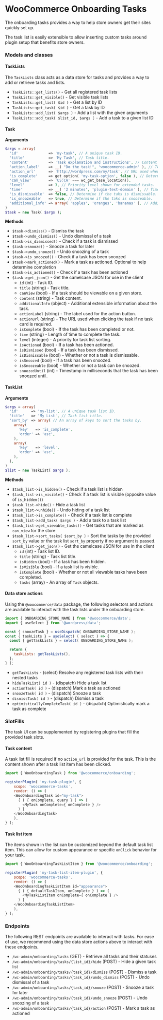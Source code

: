 # WooCommerce Onboarding Tasks

The onboarding tasks provides a way to help store owners get their sites quickly set up.

The task list is easily extensible to allow inserting custom tasks around plugin setup that benefits store owners.

### Models and classes

#### TaskLists

The `TaskLists` class acts as a data store for tasks and provides a way to add or retrieve tasks and lists.

* `TaskLists::get_lists()` - Get all registered task lists
* `TaskLists::get_visible()` - Get visible task lists
* `TaskLists::get_list( $id )` - Get a list by ID
* `TaskLists::get_task( $id )` - Get a task by ID
* `TaskLists::add_list( $args )` - Add a list with the given arguments
* `TaskLists::add_task( $list_id, $args )` - Add a task to a given list ID

#### Task

**Arguments**

```php
$args = array(
  'id'              => 'my-task', // A unique task ID.
  'title'           => 'My Task', // Task title.
  'content'         => 'Task explanation and instructions', // Content shown in the task list item.
  'action_label'    => __( "Do the task!", 'woocommerce-admin' ), // Text used for the action button.
  'action_url'      => 'http://wordpress.com/my/task', // URL used when clicking the task item in lieu of SlotFill.
  'is_complete'     => get_option( 'my-task-option', false ), // Determine if the task is complete.
  'can_view'        => 'US:CA' === wc_get_base_location(),
  'level'           => 3, // Priority level shown for extended tasks.
  'time'            => __( '2 minutes', 'plugin-text-domain' ), // Time string for time to complete the task.
  'is_dismissable'  => false, // Determine if the taks is dismissable.
  'is_snoozeable'   => true, // Determine if the taks is snoozeable.
  'additional_info' => array( 'apples', 'oranges', 'bananas' ), // Additional info passed to the task.
)
$task = new Task( $args );
```

**Methods**

*   `$task->dismiss()` - Dismiss the task
*   `$task->undo_dismiss()` - Undo dismissal of a task
*   `$task->is_dismissed()` - Check if a task is dismissed
*   `$task->snooze()` - Snooze a task for later
*   `$task->undo_snooze()` - Undo snoozing of a task
*   `$task->is_snoozed()` - Check if a task has been snoozed
*   `$task->mark_actioned()` - Mark a task as actioned.  Optional to help determine completion
*   `$task->is_actioned()` - Check if a task has been actioned
*   `$task->get_json()` - Get the camelcase JSON for use in the client
    * `id` (int) - Task ID.
    * `title` (string) - Task title.
    * `canView` (bool) - If a task should be viewable on a given store.
    * `content` (string) - Task content.
    * `additionalInfo` (object) - Additional extensible information about the task.
    * `actionLabel` (string) - The label used for the action button.
    * `actionUrl` (string) - The URL used when clicking the task if no task card is required.
    * `isComplete` (bool) - If the task has been completed or not.
    * `time` (string) - Length of time to complete the task.
    * `level` (integer) - A priority for task list sorting.
    * `isActioned` (bool) - If a task has been actioned.
    * `isDismissed` (bool) - If a task has been dismissed.
    * `isDismissable` (bool) - Whether or not a task is dismissable.
    * `isSnoozed` (bool) - If a task has been snoozed.
    * `isSnoozeable` (bool) - Whether or not a task can be snoozed.
    * `snoozedUntil` (int) - Timestamp in milliseconds that the task has been snoozed until.

#### TaskList

**Arguments**

```php
$args = array(
  'id'      => 'my-list', // A unique task list ID.
  'title'   => 'My List', // Task list title.
  'sort_by' => array( // An array of keys to sort the tasks by.
    array(
      'key'   => 'is_complete',
      'order' => 'asc',
    ),
    array(
      'key'   => 'level',
      'order' => 'asc',
    ),
  ),
)
$list = new TaskList( $args );
```

**Methods**

*   `$task_list->is_hidden()` - Check if a task list is hidden
*   `$task_list->is_visible()` - Check if a task list is visible (opposite value of `is_hidden()`)
*   `$task_list->hide()` - Hide a task list
*   `$task_list->unhide()` - Undo hiding of a task list
*   `$task_list->is_complete()` - Check if a task list is complete
*   `$task_list->add_task( $args )` - Add a task to a task list
*   `$task_list->get_viewable_tasks()` - Get tasks that are marked as `can_view` for the store
*   `$task_list->sort_tasks( $sort_by )` - Sort the tasks by the provided `sort_by` value or the task list `sort_by` property if no argument is passed.
*   `$task_list->get_json()` - Get the camelcase JSON for use in the client
    * `id` (int) - Task list ID.
    * `title` (string) - Task list title.
    * `isHidden` (bool) - If a task has been hidden.
    * `isVisible` (bool) - If a task list is visible.
    * `isComplete` (bool) - Whether or not all viewable tasks have been completed.
    * `tasks` (array) - An array of `Task` objects.

#### Data store actions

Using the `@woocommerce/data` package, the following selectors and actions are available to interact with the task lists under the onboarding store.

```js
import { ONBOARDING_STORE_NAME } from '@woocommerce/data';
import { useSelect } from '@wordpress/data';

const { snoozeTask } = useDispatch( ONBOARDING_STORE_NAME );
const { taskLists } = useSelect( ( select ) => {
  const { getTaskLists } = select( ONBOARDING_STORE_NAME );

  return {
    taskLists: getTaskLists(),
  };
} );
```


* `getTaskLists` - (select) Resolve any registered task lists with their nested tasks
* `hideTaskList( id )` - (dispatch) Hide a task list
* `actionTask( id )` - (dispatch) Mark a task as actioned
* `snoozeTask( id )` - (dispatch) Snooze a task
* `dismissTask( id )` - (dispatch) Dismiss a task
* `optimisticallyCompleteTask( id )` - (dispatch) Optimistically mark a task as complete


### SlotFills

The task UI can be supplemented by registering plugins that fill the provided task slots.

#### Task content

A task list fill is required if no `action_url` is provided for the task.  This is the content shown after a task list item has been clicked.

```js
import { WooOnboardingTask } from '@woocommerce/onboarding';

registerPlugin( 'my-task-plugin', {
	scope: 'woocommerce-tasks',
	render: () => (
    <WooOnboardingTask id="my-task">
      { ( { onComplete, query } ) => (
        <MyTask onComplete={ onComplete } />
      ) }
    </WooOnboardingTask>
	),
} );
```
#### Task list item

The items shown in the list can be customized beyond the default task list item.  This can allow for custom appearance or specific `onClick` behavior for your task.

```js
import { WooOnboardingTaskListItem } from '@woocommerce/onboarding';

registerPlugin( 'my-task-list-item-plugin', {
	scope: 'woocommerce-tasks',
	render: () => (
    <WooOnboardingTaskListItem id="appearance">
      { ( { defaultTaskItem, onComplete } ) => (
        <MyTaskListItem onComplete={ onComplete } />
      ) }
    </WooOnboardingTaskListItem>
	),
} );
```

### Endpoints

The following REST endpoints are available to interact with tasks.  For ease of use, we recommend using the data store actions above to interact with these endpoints.

*   `/wc-admin/onboarding/tasks` (GET) - Retrieve all tasks and their statuses
*   `/wc-admin/onboarding/tasks/{list_id}/hide` (POST) - Hide a given task list
*   `/wc-admin/onboarding/tasks/{task_id}/dismiss` (POST) - Dismiss a task
*   `/wc-admin/onboarding/tasks/{task_id}/undo_dismiss` (POST) - Undo dismissal of a task
*   `/wc-admin/onboarding/tasks/{task_id}/snooze` (POST) - Snooze a task for later
*   `/wc-admin/onboarding/tasks/{task_id}/undo_snooze` (POST) - Undo snoozing of a task
*   `/wc-admin/onboarding/tasks/{task_id}/action` (POST) - Mark a task as actioned
